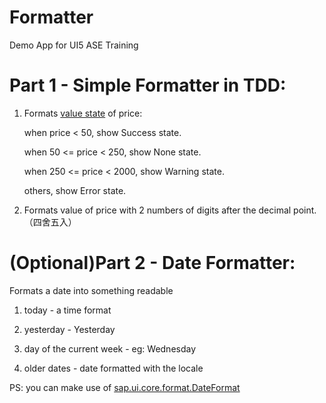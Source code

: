 # Formatter
Demo App for UI5 ASE Training

# Part 1 - Simple Formatter in TDD:

1. Formats [value state](https://sapui5.hana.ondemand.com/#/api/sap.ui.core.ValueState) of price: 

   when price < 50, show Success state.
   
   when 50 <= price < 250, show None state.
   
   when 250 <= price < 2000, show Warning state.
   
   others, show Error state.
2. Formats value of price with 2 numbers of digits after the decimal point. （四舍五入）
   
   
 # (Optional)Part 2 - Date Formatter:
 Formats a date into something readable
 
 1. today - a time format
 
 2. yesterday - Yesterday
 
 3. day of the current week - eg: Wednesday
 
 4. older dates - date formatted with the locale
 
 PS: you can make use of [sap.ui.core.format.DateFormat](https://sapui5.hana.ondemand.com/#/api/sap.ui.core.format.DateFormat/overview)
 
